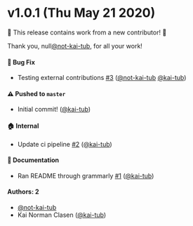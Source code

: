 # v1.0.1 (Thu May 21 2020)

:tada: This release contains work from a new contributor! :tada:

Thank you, null[@not-kai-tub](https://github.com/not-kai-tub), for all your work!

#### 🐛 Bug Fix

- Testing external contributions [#3](https://github.com/kai-tub/external-repo-sync-action/pull/3) ([@not-kai-tub](https://github.com/not-kai-tub) [@kai-tub](https://github.com/kai-tub))

#### ⚠️  Pushed to `master`

- Initial commit! ([@kai-tub](https://github.com/kai-tub))

#### 🏠 Internal

- Update ci pipeline [#2](https://github.com/kai-tub/external-repo-sync-action/pull/2) ([@kai-tub](https://github.com/kai-tub))

#### 📝 Documentation

- Ran README through grammarly [#1](https://github.com/kai-tub/external-repo-sync-action/pull/1) ([@kai-tub](https://github.com/kai-tub))

#### Authors: 2

- [@not-kai-tub](https://github.com/not-kai-tub)
- Kai Norman Clasen ([@kai-tub](https://github.com/kai-tub))